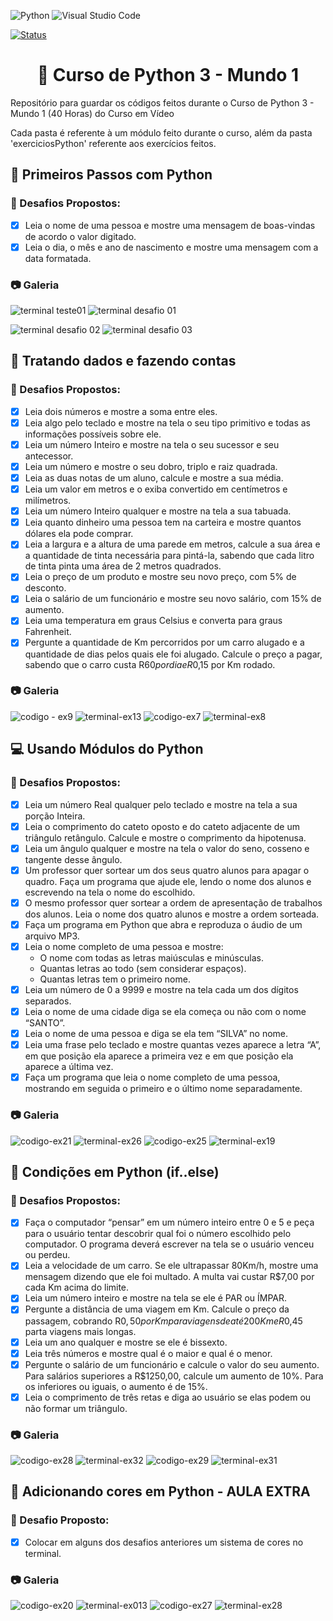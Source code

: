 ![Python](https://img.shields.io/badge/python-3670A0?style=for-the-badge&logo=python&logoColor=ffdd54) ![Visual Studio Code](https://img.shields.io/badge/Visual%20Studio%20Code-0078d7.svg?style=for-the-badge&logo=visual-studio-code&logoColor=white)

[![Status](https://img.shields.io/badge/Status-Concluído-blue)]()

<h1 align="center">🐍 Curso de Python 3 - Mundo 1</h1>
Repositório para guardar os códigos feitos durante o Curso de Python 3 - Mundo 1 (40 Horas) do Curso em Vídeo

Cada pasta é referente à um módulo feito durante o curso, além da pasta 'exerciciosPython' referente aos exercícios feitos.

<h2>🐾 Primeiros Passos com Python</h2>

<h3>🎯 Desafios Propostos:</h3>

- [X] Leia o nome de uma pessoa e mostre uma mensagem de boas-vindas de acordo o valor digitado.
- [X] Leia o dia, o mês e ano de nascimento e mostre uma mensagem com a data formatada.

<h3>📷 Galeria</h3>

![terminal teste01](https://user-images.githubusercontent.com/85349959/185216461-c866f3ec-beed-4c16-a4c9-d8638a46c238.png) ![terminal desafio 01](https://user-images.githubusercontent.com/85349959/185215987-ce336b5e-a55b-4152-90f2-0178e1dad513.png)

![terminal desafio 02](https://user-images.githubusercontent.com/85349959/185216187-a3e638ee-b518-4bc9-b764-972e4b8cde76.png) ![terminal desafio 03](https://user-images.githubusercontent.com/85349959/185215807-25fc0956-2d37-4ca4-a39e-7d9555163685.png)

<h2>🎲 Tratando dados e fazendo contas</h2>

<h3>🎯 Desafios Propostos:</h3>

- [X] Leia dois números e mostre a soma entre eles.
- [X] Leia algo pelo teclado e mostre na tela o seu tipo primitivo e todas as informações possíveis sobre ele.
- [X] Leia um número Inteiro e mostre na tela o seu sucessor e seu antecessor.
- [X] Leia um número e mostre o seu dobro, triplo e raiz quadrada.
- [X] Leia as duas notas de um aluno, calcule e mostre a sua média.
- [X] Leia um valor em metros e o exiba convertido em centímetros e milímetros.
- [X] Leia um número Inteiro qualquer e mostre na tela a sua tabuada.
- [X] Leia quanto dinheiro uma pessoa tem na carteira e mostre quantos dólares ela pode comprar.
- [X] Leia a largura e a altura de uma parede em metros, calcule a sua área e a quantidade de tinta necessária para pintá-la, sabendo que cada litro de tinta pinta uma área de 2 metros quadrados.
- [X] Leia o preço de um produto e mostre seu novo preço, com 5% de desconto.
- [X] Leia o salário de um funcionário e mostre seu novo salário, com 15% de aumento.
- [X] Leia uma temperatura em graus Celsius e converta para graus Fahrenheit.
- [X] Pergunte a quantidade de Km percorridos por um carro alugado e a quantidade de dias pelos quais ele foi alugado. Calcule o preço a pagar, sabendo que o carro custa R$60 por dia e R$0,15 por Km rodado.

<h3>📷 Galeria</h3>

![codigo - ex9](https://user-images.githubusercontent.com/85349959/186974712-33a00807-f112-4379-97aa-6d005b4c4032.png)
![terminal-ex13](https://user-images.githubusercontent.com/85349959/186974584-e0be40c2-c801-4fe0-823e-3c7f7f4d5433.png)
![codigo-ex7](https://user-images.githubusercontent.com/85349959/186974935-a60301ac-e6b2-4a4f-9020-d206c3f80218.png)
![terminal-ex8](https://user-images.githubusercontent.com/85349959/186975029-3c05bf30-03e0-4dcf-884b-b2300a6990af.png)

<h2>💻 Usando Módulos do Python</h2>

<h3>🎯 Desafios Propostos:</h3>

- [X] Leia um número Real qualquer pelo teclado e mostre na tela a sua porção Inteira.
- [X] Leia o comprimento do cateto oposto e do cateto adjacente de um triângulo retângulo. Calcule e mostre o comprimento da hipotenusa.
- [X] Leia um ângulo qualquer e mostre na tela o valor do seno, cosseno e tangente desse ângulo.
- [X] Um professor quer sortear um dos seus quatro alunos para apagar o quadro. Faça um programa que ajude ele, lendo o nome dos alunos e escrevendo na tela o nome do escolhido.
- [X] O mesmo professor quer sortear a ordem de apresentação de trabalhos dos alunos. Leia o nome dos quatro alunos e mostre a ordem sorteada.
- [X] Faça um programa em Python que abra e reproduza o áudio de um arquivo MP3.
- [X] Leia o nome completo de uma pessoa e mostre:
  - O nome com todas as letras maiúsculas e minúsculas.
  - Quantas letras ao todo (sem considerar espaços).
  - Quantas letras tem o primeiro nome.
- [X] Leia um número de 0 a 9999 e mostre na tela cada um dos dígitos separados.
- [X] Leia o nome de uma cidade diga se ela começa ou não com o nome “SANTO”.
- [X] Leia o nome de uma pessoa e diga se ela tem “SILVA” no nome.
- [X] Leia uma frase pelo teclado e mostre quantas vezes aparece a letra “A”, em que posição ela aparece a primeira vez e em que posição ela aparece a última vez.
- [X] Faça um programa que leia o nome completo de uma pessoa, mostrando em seguida o primeiro e o último nome separadamente.

<h3>📷 Galeria</h3>

![codigo-ex21](https://user-images.githubusercontent.com/85349959/186975342-5e1ff71c-2b57-4ece-ab30-a6683ced50f0.png)
![terminal-ex26](https://user-images.githubusercontent.com/85349959/186975529-01546b6e-6a86-4e7f-ba0b-d1880a02e5e9.png)
![codigo-ex25](https://user-images.githubusercontent.com/85349959/186975647-616a5bdc-02af-426c-9b8d-d7dc161e80d8.png)
![terminal-ex19](https://user-images.githubusercontent.com/85349959/186975935-c67d0734-394f-4041-b079-1525bcfa1a84.png)

<h2>💭 Condições em Python (if..else)</h2>

<h3>🎯 Desafios Propostos:</h3>

- [X] Faça o computador “pensar” em um número inteiro entre 0 e 5 e peça para o usuário tentar descobrir qual foi o número escolhido pelo computador. O programa deverá escrever na tela se o usuário venceu ou perdeu.
- [X] Leia a velocidade de um carro. Se ele ultrapassar 80Km/h, mostre uma mensagem dizendo que ele foi multado. A multa vai custar R$7,00 por cada Km acima do limite.
- [X] Leia um número inteiro e mostre na tela se ele é PAR ou ÍMPAR.
- [X] Pergunte a distância de uma viagem em Km. Calcule o preço da passagem, cobrando R$0,50 por Km para viagens de até 200Km e R$0,45 parta viagens mais longas.
- [X] Leia um ano qualquer e mostre se ele é bissexto.
- [X] Leia três números e mostre qual é o maior e qual é o menor.
- [X] Pergunte o salário de um funcionário e calcule o valor do seu aumento. Para salários superiores a R$1250,00, calcule um aumento de 10%. Para os inferiores ou iguais, o aumento é de 15%.
- [X] Leia o comprimento de três retas e diga ao usuário se elas podem ou não formar um triângulo.

<h3>📷 Galeria</h3>

![codigo-ex28](https://user-images.githubusercontent.com/85349959/186976105-2fc8f4a0-5f4c-4369-861b-107b34660f8f.png)
![terminal-ex32](https://user-images.githubusercontent.com/85349959/186976379-b56c172f-709a-413f-84b3-e798c4b391f3.png)
![codigo-ex29](https://user-images.githubusercontent.com/85349959/186976314-e0906fe9-089f-4fd0-b474-6adf5559e2eb.png)
![terminal-ex31](https://user-images.githubusercontent.com/85349959/186976233-a9362f33-efff-4c1d-a9df-d0dc5042a059.png)

<h2>🌈 Adicionando cores em Python - AULA EXTRA</h2>

<h3>🎯 Desafio Proposto:</h3>

- [X] Colocar em alguns dos desafios anteriores um sistema de cores no terminal.

<h3>📷 Galeria</h3>

![codigo-ex20](https://user-images.githubusercontent.com/85349959/186978202-e70b23ac-e009-490a-be2a-c8ed6fe21e6b.png)
![terminal-ex013](https://user-images.githubusercontent.com/85349959/186977960-0a0e6127-3a3a-4bfa-94a1-303f85d59a69.png)
![codigo-ex27](https://user-images.githubusercontent.com/85349959/186978593-5524d5f7-0014-4687-ac80-9fd07f052a6a.png)
![terminal-ex28](https://user-images.githubusercontent.com/85349959/186978838-56ac446f-9a4c-4641-af35-83f02ce3f898.png)
